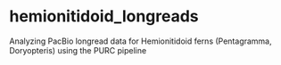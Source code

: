 # hemionitidoid_longreads
Analyzing PacBio longread data for Hemionitidoid ferns (Pentagramma, Doryopteris) using the PURC pipeline
